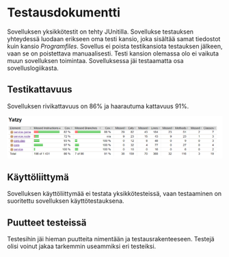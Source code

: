 # Testausdokumentti
Sovelluksen yksikkötestit on tehty JUnitilla. Sovellukse testauksen yhteydessä luodaan erikseen oma testi kansio, joka sisältää samat tiedostot kuin kansio *Programfiles*. Sovellus ei poista testikansiota testauksen jälkeen, vaan se on poistettava manuaalisesti. Testi kansion olemassa olo ei vaikuta muun sovelluksen toimintaa. Sovelluksessa jäi testaamatta osa sovelluslogiikasta.

## Testikattavuus
Sovelluksen rivikattavuus on 86% ja haarautuma kattavuus 91%.

![Testi kattavuus](https://github.com/tsa-dom/ot-harjoitustyo/blob/master/Images/image9.png)

## Käyttöliittymä
Sovelluksen käyttöliittymää ei testata yksikkötesteissä, vaan testaaminen on suoritettu sovelluksen käyttötestauksena.

## Puutteet testeissä
Testesihin jäi hieman puutteita nimentään ja testausrakenteeseen. Testejä olisi voinut jakaa tarkemmin useammiksi eri testeiksi.
